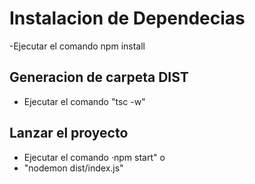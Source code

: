 # Instalacion de Dependecias

-Ejecutar el comando npm install

## Generacion de carpeta DIST

- Ejecutar el comando "tsc -w"

## Lanzar el proyecto

- Ejecutar el comando ·npm start" o
- "nodemon dist/index.js"